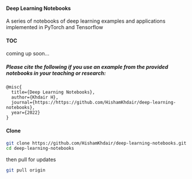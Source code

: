 #### Deep Learning Notebooks
A series of notebooks of deep learning examples and applications implemented in PyTorch and Tensorflow

#### TOC 

coming up soon...

##### Please cite the following if you use an example from the provided notebooks in your teaching or research:

```
@misc{
  title={Deep Learning Notebooks},
  author={Khdair H},
  journal={https://https://github.com/HishamKhdair/deep-learning-notebooks},
  year={2022}
}
```

#### Clone 
```bash
git clone https://github.com/HishamKhdair/deep-learning-notebooks.git
cd deep-learning-notebooks
```
then pull for updates
```bash
git pull origin
```

